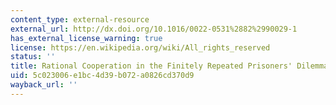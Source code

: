 ```yaml
---
content_type: external-resource
external_url: http://dx.doi.org/10.1016/0022-0531%2882%2990029-1
has_external_license_warning: true
license: https://en.wikipedia.org/wiki/All_rights_reserved
status: ''
title: Rational Cooperation in the Finitely Repeated Prisoners' Dilemma
uid: 5c023006-e1bc-4d39-b072-a0826cd370d9
wayback_url: ''
---
```


